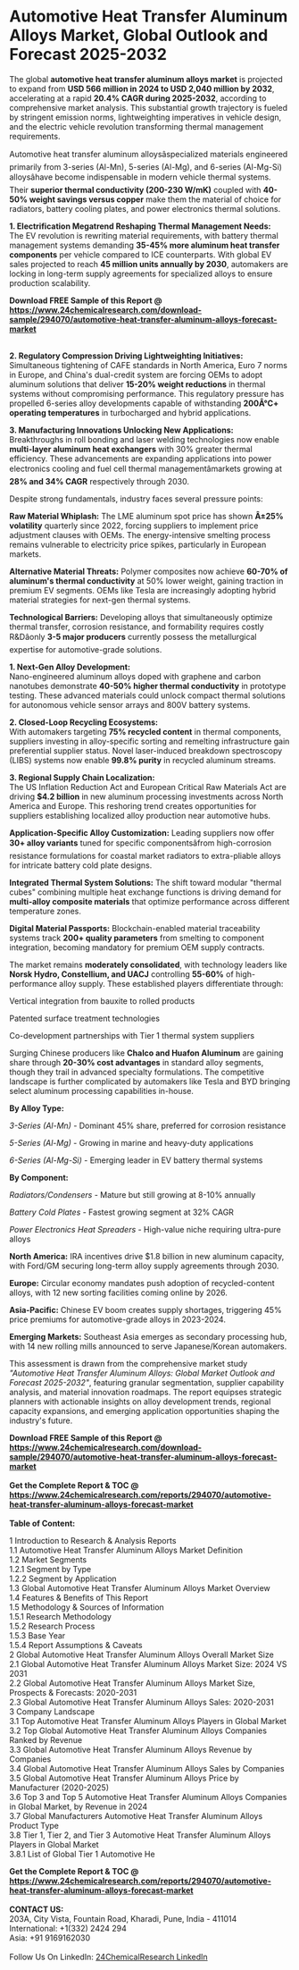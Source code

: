 <h1>Automotive Heat Transfer Aluminum Alloys Market, Global Outlook and Forecast 2025-2032</h1><p>The global <strong>automotive heat transfer aluminum alloys market</strong> is projected to expand from <strong>USD 566 million in 2024 to USD 2,040 million by 2032</strong>, accelerating at a rapid <strong>20.4% CAGR during 2025-2032</strong>, according to comprehensive market analysis. This substantial growth trajectory is fueled by stringent emission norms, lightweighting imperatives in vehicle design, and the electric vehicle revolution transforming thermal management requirements.</p><p>Automotive heat transfer aluminum alloysâspecialized materials engineered primarily from 3-series (Al-Mn), 5-series (Al-Mg), and 6-series (Al-Mg-Si) alloysâhave become indispensable in modern vehicle thermal systems. Their <strong>superior thermal conductivity (200-230 W/mK)</strong> coupled with <strong>40-50% weight savings versus copper</strong> make them the material of choice for radiators, battery cooling plates, and power electronics thermal solutions.</p><p><strong>1. Electrification Megatrend Reshaping Thermal Management Needs:</strong><br>
The EV revolution is rewriting material requirements, with battery thermal management systems demanding <strong>35-45% more aluminum heat transfer components</strong> per vehicle compared to ICE counterparts. With global EV sales projected to reach <strong>45 million units annually by 2030</strong>, automakers are locking in long-term supply agreements for specialized alloys to ensure production scalability.</p><div><b>Download FREE Sample of this Report @ 
            <a href="https://www.24chemicalresearch.com/download-sample/294070/automotive-heat-transfer-aluminum-alloys-forecast-market">
            https://www.24chemicalresearch.com/download-sample/294070/automotive-heat-transfer-aluminum-alloys-forecast-market</a></b></div><br><p><strong>2. Regulatory Compression Driving Lightweighting Initiatives:</strong><br>
Simultaneous tightening of CAFE standards in North America, Euro 7 norms in Europe, and China's dual-credit system are forcing OEMs to adopt aluminum solutions that deliver <strong>15-20% weight reductions</strong> in thermal systems without compromising performance. This regulatory pressure has propelled 6-series alloy developments capable of withstanding <strong>200Â°C+ operating temperatures</strong> in turbocharged and hybrid applications.</p><p><strong>3. Manufacturing Innovations Unlocking New Applications:</strong><br>
Breakthroughs in roll bonding and laser welding technologies now enable <strong>multi-layer aluminum heat exchangers</strong> with 30% greater thermal efficiency. These advancements are expanding applications into power electronics cooling and fuel cell thermal managementâmarkets growing at <strong>28% and 34% CAGR</strong> respectively through 2030.</p><p>Despite strong fundamentals, industry faces several pressure points:</p><p><strong>Raw Material Whiplash:</strong> The LME aluminum spot price has shown <strong>Â±25% volatility</strong> quarterly since 2022, forcing suppliers to implement price adjustment clauses with OEMs. The energy-intensive smelting process remains vulnerable to electricity price spikes, particularly in European markets.</p><p><strong>Alternative Material Threats:</strong> Polymer composites now achieve <strong>60-70% of aluminum's thermal conductivity</strong> at 50% lower weight, gaining traction in premium EV segments. OEMs like Tesla are increasingly adopting hybrid material strategies for next-gen thermal systems.</p><p><strong>Technological Barriers:</strong> Developing alloys that simultaneously optimize thermal transfer, corrosion resistance, and formability requires costly R&amp;Dâonly <strong>3-5 major producers</strong> currently possess the metallurgical expertise for automotive-grade solutions.</p><p><strong>1. Next-Gen Alloy Development:</strong><br>
Nano-engineered aluminum alloys doped with graphene and carbon nanotubes demonstrate <strong>40-50% higher thermal conductivity</strong> in prototype testing. These advanced materials could unlock compact thermal solutions for autonomous vehicle sensor arrays and 800V battery systems.</p><p><strong>2. Closed-Loop Recycling Ecosystems:</strong><br>
With automakers targeting <strong>75% recycled content</strong> in thermal components, suppliers investing in alloy-specific sorting and remelting infrastructure gain preferential supplier status. Novel laser-induced breakdown spectroscopy (LIBS) systems now enable <strong>99.8% purity</strong> in recycled aluminum streams.</p><p><strong>3. Regional Supply Chain Localization:</strong><br>
The US Inflation Reduction Act and European Critical Raw Materials Act are driving <strong>$4.2 billion</strong> in new aluminum processing investments across North America and Europe. This reshoring trend creates opportunities for suppliers establishing localized alloy production near automotive hubs.</p><p><strong>Application-Specific Alloy Customization:</strong> Leading suppliers now offer <strong>30+ alloy variants</strong> tuned for specific componentsâfrom high-corrosion resistance formulations for coastal market radiators to extra-pliable alloys for intricate battery cold plate designs.</p><p><strong>Integrated Thermal System Solutions:</strong> The shift toward modular "thermal cubes" combining multiple heat exchange functions is driving demand for <strong>multi-alloy composite materials</strong> that optimize performance across different temperature zones.</p><p><strong>Digital Material Passports:</strong> Blockchain-enabled material traceability systems track <strong>200+ quality parameters</strong> from smelting to component integration, becoming mandatory for premium OEM supply contracts.</p><p>The market remains <strong>moderately consolidated</strong>, with technology leaders like <strong>Norsk Hydro, Constellium, and UACJ</strong> controlling <strong>55-60%</strong> of high-performance alloy supply. These established players differentiate through:</p><p>Vertical integration from bauxite to rolled products</p><p>Patented surface treatment technologies</p><p>Co-development partnerships with Tier 1 thermal system suppliers</p><p>Surging Chinese producers like <strong>Chalco and Huafon Aluminum</strong> are gaining share through <strong>20-30% cost advantages</strong> in standard alloy segments, though they trail in advanced specialty formulations. The competitive landscape is further complicated by automakers like Tesla and BYD bringing select aluminum processing capabilities in-house.</p><p><strong>By Alloy Type:</strong></p><p><em>3-Series (Al-Mn)</em> - Dominant 45% share, preferred for corrosion resistance</p><p><em>5-Series (Al-Mg)</em> - Growing in marine and heavy-duty applications</p><p><em>6-Series (Al-Mg-Si)</em> - Emerging leader in EV battery thermal systems</p><p><strong>By Component:</strong></p><p><em>Radiators/Condensers</em> - Mature but still growing at 8-10% annually</p><p><em>Battery Cold Plates</em> - Fastest growing segment at 32% CAGR</p><p><em>Power Electronics Heat Spreaders</em> - High-value niche requiring ultra-pure alloys</p><p><strong>North America:</strong> IRA incentives drive $1.8 billion in new aluminum capacity, with Ford/GM securing long-term alloy supply agreements through 2030.</p><p><strong>Europe:</strong> Circular economy mandates push adoption of recycled-content alloys, with 12 new sorting facilities coming online by 2026.</p><p><strong>Asia-Pacific:</strong> Chinese EV boom creates supply shortages, triggering 45% price premiums for automotive-grade alloys in 2023-2024.</p><p><strong>Emerging Markets:</strong> Southeast Asia emerges as secondary processing hub, with 14 new rolling mills announced to serve Japanese/Korean automakers.</p><p>This assessment is drawn from the comprehensive market study <em>"Automotive Heat Transfer Aluminum Alloys: Global Market Outlook and Forecast 2025-2032"</em>, featuring granular segmentation, supplier capability analysis, and material innovation roadmaps. The report equipses strategic planners with actionable insights on alloy development trends, regional capacity expansions, and emerging application opportunities shaping the industry's future.</p><div><b>Download FREE Sample of this Report @ 
            <a href="https://www.24chemicalresearch.com/download-sample/294070/automotive-heat-transfer-aluminum-alloys-forecast-market">
            https://www.24chemicalresearch.com/download-sample/294070/automotive-heat-transfer-aluminum-alloys-forecast-market</a></b></div><br><div><b>Get the Complete Report & TOC @ 
            <a href="https://www.24chemicalresearch.com/reports/294070/automotive-heat-transfer-aluminum-alloys-forecast-market">
            https://www.24chemicalresearch.com/reports/294070/automotive-heat-transfer-aluminum-alloys-forecast-market</a></b></div><br>
            <b>Table of Content:</b><p>1 Introduction to Research & Analysis Reports<br />
 1.1 Automotive Heat Transfer Aluminum Alloys Market Definition<br />
 1.2 Market Segments<br />
 1.2.1 Segment by Type<br />
 1.2.2 Segment by Application<br />
 1.3 Global Automotive Heat Transfer Aluminum Alloys Market Overview<br />
 1.4 Features & Benefits of This Report<br />
 1.5 Methodology & Sources of Information<br />
 1.5.1 Research Methodology<br />
 1.5.2 Research Process<br />
 1.5.3 Base Year<br />
 1.5.4 Report Assumptions & Caveats<br />
2 Global Automotive Heat Transfer Aluminum Alloys Overall Market Size<br />
 2.1 Global Automotive Heat Transfer Aluminum Alloys Market Size: 2024 VS 2031<br />
 2.2 Global Automotive Heat Transfer Aluminum Alloys Market Size, Prospects & Forecasts: 2020-2031<br />
 2.3 Global Automotive Heat Transfer Aluminum Alloys Sales: 2020-2031<br />
3 Company Landscape<br />
 3.1 Top Automotive Heat Transfer Aluminum Alloys Players in Global Market<br />
 3.2 Top Global Automotive Heat Transfer Aluminum Alloys Companies Ranked by Revenue<br />
 3.3 Global Automotive Heat Transfer Aluminum Alloys Revenue by Companies<br />
 3.4 Global Automotive Heat Transfer Aluminum Alloys Sales by Companies<br />
 3.5 Global Automotive Heat Transfer Aluminum Alloys Price by Manufacturer (2020-2025)<br />
 3.6 Top 3 and Top 5 Automotive Heat Transfer Aluminum Alloys Companies in Global Market, by Revenue in 2024<br />
 3.7 Global Manufacturers Automotive Heat Transfer Aluminum Alloys Product Type<br />
 3.8 Tier 1, Tier 2, and Tier 3 Automotive Heat Transfer Aluminum Alloys Players in Global Market<br />
 3.8.1 List of Global Tier 1 Automotive He</p><div><b>Get the Complete Report & TOC @ 
            <a href="https://www.24chemicalresearch.com/reports/294070/automotive-heat-transfer-aluminum-alloys-forecast-market">
            https://www.24chemicalresearch.com/reports/294070/automotive-heat-transfer-aluminum-alloys-forecast-market</a></b></div><br><b>CONTACT US:</b><br>
            203A, City Vista, Fountain Road, Kharadi, Pune, India - 411014<br>
            International: +1(332) 2424 294<br>
            Asia: +91 9169162030 <br><br>
            Follow Us On LinkedIn: <a href="https://www.linkedin.com/company/24chemicalresearch/">24ChemicalResearch LinkedIn</a>